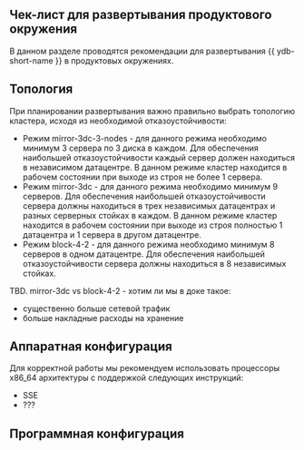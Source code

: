 ## Чек-лист для развертывания продуктового окружения
В данном разделе проводятся рекомендации для развертывания {{ ydb-short-name }} в продуктовых окружениях.

## Топология
При планировании развертывания важно правильно выбрать топологию кластера, исходя из необходимой отказоустойчивости:
 * Режим mirror-3dc-3-nodes - для данного режима необходимо минимум 3 сервера по 3 диска в каждом. Для обеспечения наибольшей отказоуcтойчивости каждый сервер должен находиться в независимом датацентре. В данном режиме кластер находится в рабочем состоянии при выходе из строя не более 1 сервера.
 * Режим mirror-3dc - для данного режима необходимо минимум 9 серверов. Для обеспечения наибольшей отказоуcтойчивости сервера должны находиться в трех независимых датацентрах и разных серверных стойках в каждом. В данном режиме кластер находится в рабочем состоянии при выходе из строя полностью 1 датацентра и 1 сервера в другом датацентре.
 * Режим block-4-2 - для данного режима необходимо минимум 8 серверов в одном датацентре. Для обеспечения наибольшей отказоуcтойчивости сервера должны находиться в 8 независимых стойках. 


TBD.  mirror-3dc vs block-4-2 - хотим ли мы в доке такое:
- существенно больше сетевой трафик
- больше накладные расходы на хранение

## Аппаратная конфигурация
Для корректной работы мы рекомендуем использовать процессоры x86_64 архитектуры с поддержкой следующих инструкций:
- SSE
- ???

## Программная конфигурация 